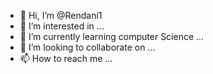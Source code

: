 - 👋 Hi, I’m @Rendani1
- 👀 I’m interested in ...
- 🌱 I’m currently learning computer Science ...
- 💞️ I’m looking to collaborate on ...
- 📫 How to reach me ...

<!---
Rendani1/Rendani1 is a ✨ special ✨ repository because its `README.md` (this file) appears on your GitHub profile.
You can click the Preview link to take a look at your changes.
--->
